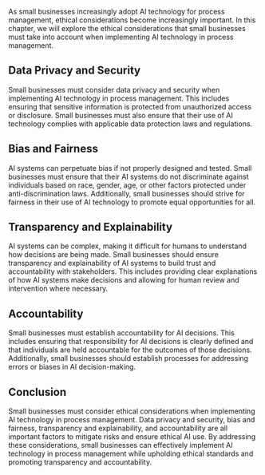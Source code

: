 

As small businesses increasingly adopt AI technology for process management, ethical considerations become increasingly important. In this chapter, we will explore the ethical considerations that small businesses must take into account when implementing AI technology in process management.

Data Privacy and Security
-------------------------

Small businesses must consider data privacy and security when implementing AI technology in process management. This includes ensuring that sensitive information is protected from unauthorized access or disclosure. Small businesses must also ensure that their use of AI technology complies with applicable data protection laws and regulations.

Bias and Fairness
-----------------

AI systems can perpetuate bias if not properly designed and tested. Small businesses must ensure that their AI systems do not discriminate against individuals based on race, gender, age, or other factors protected under anti-discrimination laws. Additionally, small businesses should strive for fairness in their use of AI technology to promote equal opportunities for all.

Transparency and Explainability
-------------------------------

AI systems can be complex, making it difficult for humans to understand how decisions are being made. Small businesses should ensure transparency and explainability of AI systems to build trust and accountability with stakeholders. This includes providing clear explanations of how AI systems make decisions and allowing for human review and intervention where necessary.

Accountability
--------------

Small businesses must establish accountability for AI decisions. This includes ensuring that responsibility for AI decisions is clearly defined and that individuals are held accountable for the outcomes of those decisions. Additionally, small businesses should establish processes for addressing errors or biases in AI decision-making.

Conclusion
----------

Small businesses must consider ethical considerations when implementing AI technology in process management. Data privacy and security, bias and fairness, transparency and explainability, and accountability are all important factors to mitigate risks and ensure ethical AI use. By addressing these considerations, small businesses can effectively implement AI technology in process management while upholding ethical standards and promoting transparency and accountability.
